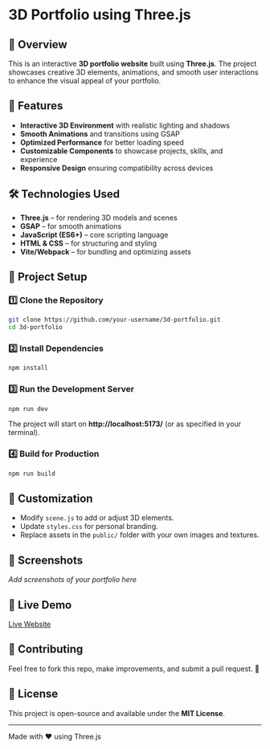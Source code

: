# 3D Portfolio using Three.js

## 🚀 Overview
This is an interactive **3D portfolio website** built using **Three.js**. The project showcases creative 3D elements, animations, and smooth user interactions to enhance the visual appeal of your portfolio.

## 🌟 Features
- **Interactive 3D Environment** with realistic lighting and shadows
- **Smooth Animations** and transitions using GSAP
- **Optimized Performance** for better loading speed
- **Customizable Components** to showcase projects, skills, and experience
- **Responsive Design** ensuring compatibility across devices

## 🛠️ Technologies Used
- **Three.js** – for rendering 3D models and scenes
- **GSAP** – for smooth animations
- **JavaScript (ES6+)** – core scripting language
- **HTML & CSS** – for structuring and styling
- **Vite/Webpack** – for bundling and optimizing assets

## 📂 Project Setup
### 1️⃣ Clone the Repository
```sh
git clone https://github.com/your-username/3d-portfolio.git
cd 3d-portfolio
```
### 2️⃣ Install Dependencies
```sh
npm install
```
### 3️⃣ Run the Development Server
```sh
npm run dev
```
The project will start on **http://localhost:5173/** (or as specified in your terminal).

### 4️⃣ Build for Production
```sh
npm run build
```

## 🎨 Customization
- Modify `scene.js` to add or adjust 3D elements.
- Update `styles.css` for personal branding.
- Replace assets in the `public/` folder with your own images and textures.

## 📸 Screenshots
_Add screenshots of your portfolio here_

## 🔗 Live Demo
[Live Website](https://your-deployment-link.vercel.app/)

## 📌 Contributing
Feel free to fork this repo, make improvements, and submit a pull request. 🚀

## 📝 License
This project is open-source and available under the **MIT License**.

---
Made with ❤️ using Three.js
